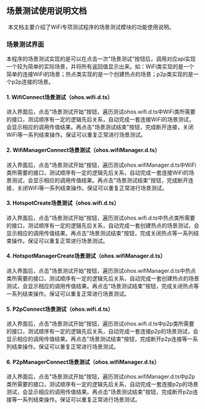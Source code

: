 ## 场景测试使用说明文档

​      本文档主要介绍了WiFi专项测试程序的场景测试模块的功能使用说明。



### 场景测试界面

​       本程序的场景测试实现的是可以在点击一次"场景测试"按钮后，调用对应api实现一个较为简单的实际场景，并将所有返回值显示出来。如：WiFi类实现的是一个简单的连接WiFi的场景；热点类实现的是一个创建热点的场景；p2p类实现的是一个p2p连接的场景。



#### 1.  WifiConnect场景测试（ohos.wifi.d.ts）

​        进入界面后，点击"场景测试开始"按钮，遍历测试ohos.wifi.d.ts中WiFi类所需要的接口，测试顺序有一定的逻辑先后关系，自动完成一套连接WiFi的场景测试，会显示相应的调用传值结果。再点击"场景测试结束"按钮，完成断开连接，关闭WiFi等一系列结束操作。保证可以重复正常进行场景测试。



#### 2.  WifiManagerConnect场景测试（ohos.wifiManager.d.ts）

​        进入界面后，点击"场景测试开始"按钮，遍历测试ohos.wifiManager.d.ts中WiFi类所需要的接口，测试顺序有一定的逻辑先后关系，自动完成一套连接WiFi的场景测试，会显示相应的调用传值结果。再点击"场景测试结束"按钮，完成断开连接，关闭WiFi等一系列结束操作。保证可以重复正常进行场景测试。



#### 3.  HotspotCreate场景测试（ohos.wifi.d.ts）

​        进入界面后，点击"场景测试开始"按钮，遍历测试ohos.wifi.d.ts中热点类所需要的接口，测试顺序有一定的逻辑先后关系，自动完成一套创建热点的场景测试，会显示相应的调用传值结果。再点击"场景测试结束"按钮，完成关闭热点等一系列结束操作。保证可以重复正常进行场景测试。



####  4.  HotspotManagerCreate场景测试（ohos.wifiManager.d.ts）

​        进入界面后，点击"场景测试开始"按钮，遍历测试ohos.wifiManager.d.ts中热点类所需要的接口，测试顺序有一定的逻辑先后关系，自动完成一套创建热点的场景测试，会显示相应的调用传值结果。再点击"场景测试结束"按钮，完成关闭热点等一系列结束操作。保证可以重复正常进行场景测试。



#### 5.  P2pConnect场景测试（ohos.wifi.d.ts）

​        进入界面后，点击"场景测试开始"按钮，遍历测试ohos.wifi.d.ts中p2p类所需要的接口，测试顺序有一定的逻辑先后关系，自动完成一套连接p2p的场景测试，会显示相应的调用传值结果。再点击"场景测试结束"按钮，完成断开p2p连接等一系列结束操作。保证可以重复正常进行场景测试。

#### 6.  P2pManagerConnect场景测试（ohos.wifiManager.d.ts）

​        进入界面后，点击"场景测试开始"按钮，遍历测试ohos.wifiManager.d.ts中p2p类所需要的接口，测试顺序有一定的逻辑先后关系，自动完成一套连接p2p的场景测试，会显示相应的调用传值结果。再点击"场景测试结束"按钮，完成断开p2p连接等一系列结束操作。保证可以重复正常进行场景测试。



